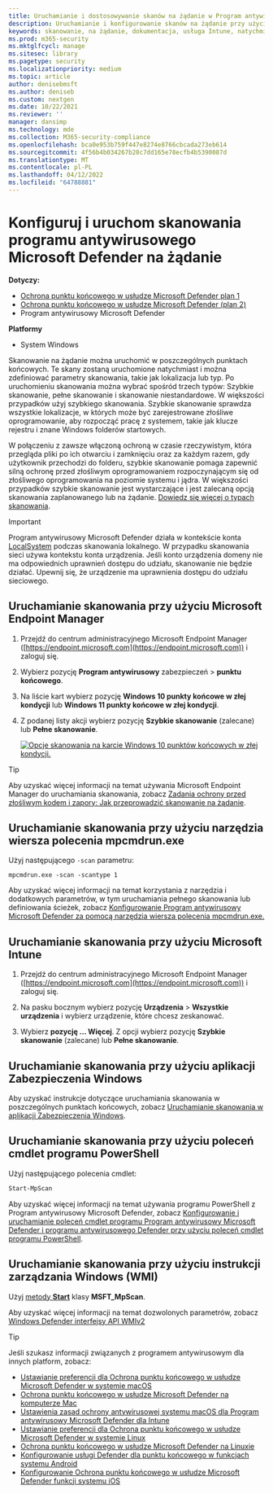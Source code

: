 ```yaml
---
title: Uruchamianie i dostosowywanie skanów na żądanie w Program antywirusowy Microsoft Defender
description: Uruchamianie i konfigurowanie skanów na żądanie przy użyciu programu PowerShell, instrumentacji zarządzania Windows lub pojedynczo w punktach końcowych przy użyciu aplikacji Zabezpieczenia Windows
keywords: skanowanie, na żądanie, dokumentacja, usługa Intune, natychmiastowe skanowanie
ms.prod: m365-security
ms.mktglfcycl: manage
ms.sitesec: library
ms.pagetype: security
ms.localizationpriority: medium
ms.topic: article
author: denisebmsft
ms.author: deniseb
ms.custom: nextgen
ms.date: 10/22/2021
ms.reviewer: ''
manager: dansimp
ms.technology: mde
ms.collection: M365-security-compliance
ms.openlocfilehash: bca0e953b759f447e8274e8766cbcada273eb614
ms.sourcegitcommit: 4f56b4b034267b28c7dd165e78ecfb4b5390087d
ms.translationtype: MT
ms.contentlocale: pl-PL
ms.lasthandoff: 04/12/2022
ms.locfileid: "64788881"
---
```

# <a name="configure-and-run-on-demand-microsoft-defender-antivirus-scans"></a>Konfiguruj i uruchom skanowania programu antywirusowego Microsoft Defender na żądanie

**Dotyczy:**
- [Ochrona punktu końcowego w usłudze Microsoft Defender plan 1](https://go.microsoft.com/fwlink/?linkid=2154037)
- [Ochrona punktu końcowego w usłudze Microsoft Defender (plan 2)](https://go.microsoft.com/fwlink/?linkid=2154037) 
- Program antywirusowy Microsoft Defender

**Platformy**
- System Windows

Skanowanie na żądanie można uruchomić w poszczególnych punktach końcowych. Te skany zostaną uruchomione natychmiast i można zdefiniować parametry skanowania, takie jak lokalizacja lub typ. Po uruchomieniu skanowania można wybrać spośród trzech typów: Szybkie skanowanie, pełne skanowanie i skanowanie niestandardowe. W większości przypadków użyj szybkiego skanowania. Szybkie skanowanie sprawdza wszystkie lokalizacje, w których może być zarejestrowane złośliwe oprogramowanie, aby rozpocząć pracę z systemem, takie jak klucze rejestru i znane Windows folderów startowych.

W połączeniu z zawsze włączoną ochroną w czasie rzeczywistym, która przegląda pliki po ich otwarciu i zamknięciu oraz za każdym razem, gdy użytkownik przechodzi do folderu, szybkie skanowanie pomaga zapewnić silną ochronę przed złośliwym oprogramowaniem rozpoczynającym się od złośliwego oprogramowania na poziomie systemu i jądra. W większości przypadków szybkie skanowanie jest wystarczające i jest zalecaną opcją skanowania zaplanowanego lub na żądanie. [Dowiedz się więcej o typach skanowania](schedule-antivirus-scans.md#quick-scan-full-scan-and-custom-scan).

> [!IMPORTANT]
> Program antywirusowy Microsoft Defender działa w kontekście konta [LocalSystem](/windows/win32/services/localsystem-account) podczas skanowania lokalnego. W przypadku skanowania sieci używa kontekstu konta urządzenia. Jeśli konto urządzenia domeny nie ma odpowiednich uprawnień dostępu do udziału, skanowanie nie będzie działać. Upewnij się, że urządzenie ma uprawnienia dostępu do udziału sieciowego.

## <a name="use-microsoft-endpoint-manager-to-run-a-scan"></a>Uruchamianie skanowania przy użyciu Microsoft Endpoint Manager

1. Przejdź do centrum administracyjnego Microsoft Endpoint Manager ([https://endpoint.microsoft.com](https://endpoint.microsoft.com)) i zaloguj się.

2. Wybierz pozycję **Program antywirusowy** zabezpieczeń \> **punktu końcowego**.

3. Na liście kart wybierz pozycję **Windows 10 punkty końcowe w złej kondycji** lub **Windows 11 punkty końcowe w złej kondycji**.

4. Z podanej listy akcji wybierz pozycję **Szybkie skanowanie** (zalecane) lub **Pełne skanowanie**.

   [![Opcje skanowania na karcie Windows 10 punktów końcowych w złej kondycji.](images/mem-antivirus-scan-on-demand.png)](images/mem-antivirus-scan-on-demand.png#lightbox)

> [!TIP]
> Aby uzyskać więcej informacji na temat używania Microsoft Endpoint Manager do uruchamiania skanowania, zobacz [Zadania ochrony przed złośliwym kodem i zapory: Jak przeprowadzić skanowanie na żądanie](/configmgr/protect/deploy-use/endpoint-antimalware-firewall#how-to-perform-an-on-demand-scan-of-computers).

## <a name="use-the-mpcmdrunexe-command-line-utility-to-run-a-scan"></a>Uruchamianie skanowania przy użyciu narzędzia wiersza polecenia mpcmdrun.exe

Użyj następującego `-scan` parametru:

```console
mpcmdrun.exe -scan -scantype 1
```

Aby uzyskać więcej informacji na temat korzystania z narzędzia i dodatkowych parametrów, w tym uruchamiania pełnego skanowania lub definiowania ścieżek, zobacz [Konfigurowanie Program antywirusowy Microsoft Defender za pomocą narzędzia wiersza polecenia mpcmdrun.exe.](command-line-arguments-microsoft-defender-antivirus.md)

## <a name="use-microsoft-intune-to-run-a-scan"></a>Uruchamianie skanowania przy użyciu Microsoft Intune

1. Przejdź do centrum administracyjnego Microsoft Endpoint Manager ([https://endpoint.microsoft.com](https://endpoint.microsoft.com)) i zaloguj się.

2. Na pasku bocznym wybierz pozycję **Urządzenia** \> **Wszystkie urządzenia** i wybierz urządzenie, które chcesz zeskanować.

3. Wybierz **pozycję ... Więcej**. Z opcji wybierz pozycję **Szybkie skanowanie** (zalecane) lub **Pełne skanowanie**.

## <a name="use-the-windows-security-app-to-run-a-scan"></a>Uruchamianie skanowania przy użyciu aplikacji Zabezpieczenia Windows

Aby uzyskać instrukcje dotyczące uruchamiania skanowania w poszczególnych punktach końcowych, zobacz [Uruchamianie skanowania w aplikacji Zabezpieczenia Windows](microsoft-defender-security-center-antivirus.md).

## <a name="use-powershell-cmdlets-to-run-a-scan"></a>Uruchamianie skanowania przy użyciu poleceń cmdlet programu PowerShell

Użyj następującego polecenia cmdlet:

```PowerShell
Start-MpScan
```

Aby uzyskać więcej informacji na temat używania programu PowerShell z Program antywirusowy Microsoft Defender, zobacz [Konfigurowanie i uruchamianie poleceń cmdlet programu Program antywirusowy Microsoft Defender i programu antywirusowego Defender przy użyciu poleceń cmdlet programu PowerShell](use-powershell-cmdlets-microsoft-defender-antivirus.md).[](/powershell/module/defender/)

## <a name="use-windows-management-instruction-wmi-to-run-a-scan"></a>Uruchamianie skanowania przy użyciu instrukcji zarządzania Windows (WMI)

Użyj [metody **Start**](/previous-versions/windows/desktop/defender/start-msft-mpscan) klasy **MSFT_MpScan**.

Aby uzyskać więcej informacji na temat dozwolonych parametrów, zobacz [Windows Defender interfejsy API WMIv2](/previous-versions/windows/desktop/defender/windows-defender-wmiv2-apis-portal)

> [!TIP]
> Jeśli szukasz informacji związanych z programem antywirusowym dla innych platform, zobacz:
> - [Ustawianie preferencji dla Ochrona punktu końcowego w usłudze Microsoft Defender w systemie macOS](mac-preferences.md)
> - [Ochrona punktu końcowego w usłudze Microsoft Defender na komputerze Mac](microsoft-defender-endpoint-mac.md)
> - [Ustawienia zasad ochrony antywirusowej systemu macOS dla Program antywirusowy Microsoft Defender dla Intune](/mem/intune/protect/antivirus-microsoft-defender-settings-macos)
> - [Ustawianie preferencji dla Ochrona punktu końcowego w usłudze Microsoft Defender w systemie Linux](linux-preferences.md)
> - [Ochrona punktu końcowego w usłudze Microsoft Defender na Linuxie](microsoft-defender-endpoint-linux.md)
> - [Konfigurowanie usługi Defender dla punktu końcowego w funkcjach systemu Android](android-configure.md)
> - [Konfigurowanie Ochrona punktu końcowego w usłudze Microsoft Defender funkcji systemu iOS](ios-configure-features.md)